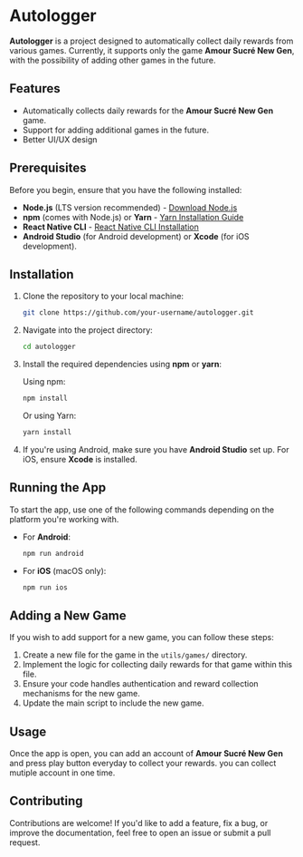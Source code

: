 # Autologger

**Autologger** is a project designed to automatically collect daily rewards from various games. Currently, it supports only the game **Amour Sucré New Gen**, with the possibility of adding other games in the future.

## Features

- Automatically collects daily rewards for the **Amour Sucré New Gen** game.
- Support for adding additional games in the future.
- Better UI/UX design

## Prerequisites

Before you begin, ensure that you have the following installed:

- **Node.js** (LTS version recommended) - [Download Node.js](https://nodejs.org/)
- **npm** (comes with Node.js) or **Yarn** - [Yarn Installation Guide](https://yarnpkg.com/getting-started/install)
- **React Native CLI** - [React Native CLI Installation](https://reactnative.dev/docs/environment-setup)
- **Android Studio** (for Android development) or **Xcode** (for iOS development).

## Installation

1. Clone the repository to your local machine:

    ```bash
    git clone https://github.com/your-username/autologger.git
    ```

2. Navigate into the project directory:

    ```bash
    cd autologger
    ```

3. Install the required dependencies using **npm** or **yarn**:

    Using npm:

    ```bash
    npm install
    ```

    Or using Yarn:

    ```bash
    yarn install
    ```

4. If you're using Android, make sure you have **Android Studio** set up. For iOS, ensure **Xcode** is installed.

## Running the App

To start the app, use one of the following commands depending on the platform you're working with.

- For **Android**:

    ```bash
    npm run android
    ```

- For **iOS** (macOS only):

    ```bash
    npm run ios
    ```

## Adding a New Game

If you wish to add support for a new game, you can follow these steps:

1. Create a new file for the game in the `utils/games/` directory.
2. Implement the logic for collecting daily rewards for that game within this file.
3. Ensure your code handles authentication and reward collection mechanisms for the new game.
4. Update the main script to include the new game.

## Usage

Once the app is open, you can add an account of **Amour Sucré New Gen** and press play button everyday to collect your rewards. you can collect mutiple account in one time.

## Contributing

Contributions are welcome! If you'd like to add a feature, fix a bug, or improve the documentation, feel free to open an issue or submit a pull request.
